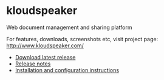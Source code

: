 # kloudspeaker

Web document management and sharing platform

For features, downloads, screenshots etc, visit project page: http://www.kloudspeaker.com/

 * [Download latest release](http://www.kloudspeaker.com/download/latest.php)
 * [Release notes](https://github.com/sjarvela/kloudspeaker/releases)
 * [Installation and configuration instructions](https://github.com/sjarvela/kloudspeaker/wiki)
